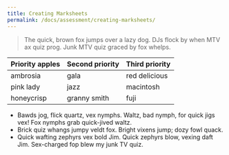 ```yaml
---
title: Creating Marksheets
permalink: /docs/assessment/creating-marksheets/
---
```


> The quick, brown fox jumps over a lazy dog. DJs flock by when MTV ax quiz prog. Junk MTV quiz graced by fox whelps.

| Priority apples | Second priority | Third priority |
|-------|--------|---------|
| ambrosia | gala | red delicious |
| pink lady | jazz | macintosh |
| honeycrisp | granny smith | fuji |

- Bawds jog, flick quartz, vex nymphs. Waltz, bad nymph, for quick jigs vex! Fox nymphs grab quick-jived waltz.
- Brick quiz whangs jumpy veldt fox. Bright vixens jump; dozy fowl quack.
- Quick wafting zephyrs vex bold Jim.
 Quick zephyrs blow, vexing daft Jim. Sex-charged fop blew my junk TV quiz.

